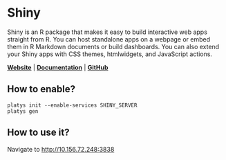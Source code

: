 # Shiny

Shiny is an R package that makes it easy to build interactive web apps straight from R. You can host standalone apps on a webpage or embed them in R Markdown documents or build dashboards. You can also extend your Shiny apps with CSS themes, htmlwidgets, and JavaScript actions. 

**[Website](https://shiny.rstudio.com/)** | **[Documentation](https://shiny.rstudio.com/)** | **[GitHub](https://github.com/rstudio/shiny)**

## How to enable?

```
platys init --enable-services SHINY_SERVER
platys gen
```

## How to use it?

Navigate to <http://10.156.72.248:3838>